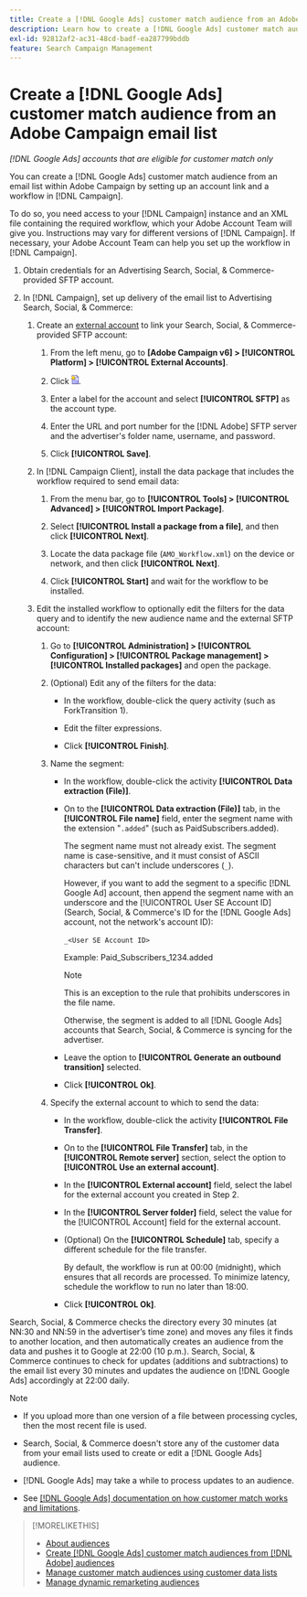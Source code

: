 ```yaml
---
title: Create a [!DNL Google Ads] customer match audience from an Adobe Campaign email list
description: Learn how to create a [!DNL Google Ads] customer match audience from an existing Adobe Campaign email list.
exl-id: 92812af2-ac31-48cd-badf-ea287799bddb
feature: Search Campaign Management
---
```

# Create a [!DNL Google Ads] customer match audience from an Adobe Campaign email list

*[!DNL Google Ads] accounts that are eligible for customer match only*

You can create a [!DNL Google Ads] customer match audience from an email list within Adobe Campaign by setting up an account link and a workflow in [!DNL Campaign].

To do so, you need access to your [!DNL Campaign] instance and an XML file containing the required workflow, which your Adobe Account Team will give you. Instructions may vary for different versions of [!DNL Campaign]. If necessary, your Adobe Account Team can help you set up the workflow in [!DNL Campaign].

1. Obtain credentials for an Advertising Search, Social, & Commerce-provided SFTP account.

1. In [!DNL Campaign], set up delivery of the email list to Advertising Search, Social, & Commerce:

   1. Create an [external account](https://experienceleague.adobe.com/docs/campaign-standard/using/administrating/application-settings/external-accounts.html) to link your Search, Social, & Commerce-provided SFTP account:

      1. From the left menu, go to **\[Adobe Campaign v6\] > [!UICONTROL Platform] > [!UICONTROL External Accounts]**.

      1. Click ![Create Account](/help/search-social-commerce/assets/campaign-create-account.png "Create Account").

      1. Enter a label for the account and select **[!UICONTROL SFTP]** as the account type.

      1. Enter the URL and port number for the [!DNL Adobe] SFTP server and the advertiser's folder name, username, and password.

      1. Click **[!UICONTROL Save]**.

   1. In [!DNL Campaign Client], install the data package that includes the workflow required to send email data:

      1. From the menu bar, go to **[!UICONTROL Tools] > [!UICONTROL Advanced] > [!UICONTROL Import Package]**.

      1. Select **[!UICONTROL Install a package from a file]**, and then click **[!UICONTROL Next]**.

      1. Locate the data package file (`AMO_Workflow.xml`) on the device or network, and then click **[!UICONTROL Next]**.

      1. Click **[!UICONTROL Start]** and wait for the workflow to be installed.

   1. Edit the installed workflow to optionally edit the filters for the data query and to identify the new audience name and the external SFTP account:

      1. Go to **[!UICONTROL Administration] > [!UICONTROL Configuration] > [!UICONTROL Package management] > [!UICONTROL Installed packages]** and open the package.

      1. (Optional) Edit any of the filters for the data:

         * In the workflow, double-click the query activity (such as ForkTransition 1).

         * Edit the filter expressions.

         * Click **[!UICONTROL Finish]**.

      1. Name the segment:

         * In the workflow, double-click the activity **[!UICONTROL Data extraction (File)]**.

         * On to the **[!UICONTROL Data extraction (File)]** tab, in the **[!UICONTROL File name]** field, enter the segment name with the extension "`.added`" (such as PaidSubscribers.added).

            The segment name must not already exist. The segment name is case-sensitive, and it must consist of ASCII characters but can't include underscores (`_`).

            However, if you want to add the segment to a specific [!DNL Google Ad] account, then append the segment name with an underscore and the [!UICONTROL User SE Account ID] (Search, Social, & Commerce's ID for the [!DNL Google Ads] account, not the network's account ID):

            `_<User SE Account ID>`

            Example: Paid_Subscribers_1234.added

            >[!NOTE]
            >
            >This is an exception to the rule that prohibits underscores in the file name.

            Otherwise, the segment is added to all [!DNL Google Ads] accounts that Search, Social, & Commerce is syncing for the advertiser.

         * Leave the option to **[!UICONTROL Generate an outbound transition]** selected.

         * Click **[!UICONTROL Ok]**.

      1. Specify the external account to which to send the data:

         * In the workflow, double-click the activity **[!UICONTROL File Transfer]**.

         * On to the **[!UICONTROL File Transfer]** tab, in the **[!UICONTROL Remote server]** section, select the option to **[!UICONTROL Use an external account]**.

         * In the **[!UICONTROL External account]** field, select the label for the external account you created in Step 2.

         * In the **[!UICONTROL Server folder]** field, select the value for the [!UICONTROL Account] field for the external account.

         * (Optional) On the **[!UICONTROL Schedule]** tab, specify a different schedule for the file transfer.

            By default, the workflow is run at 00:00 (midnight), which ensures that all records are processed. To minimize latency, schedule the workflow to run no later than 18:00.

         * Click **[!UICONTROL Ok]**.

Search, Social, & Commerce checks the directory every 30 minutes (at NN:30 and NN:59 in the advertiser’s time zone) and moves any files it finds to another location, and then automatically creates an audience from the data and pushes it to Google at 22:00 (10 p.m.). Search, Social, & Commerce continues to check for updates (additions and subtractions) to the email list every 30 minutes and updates the audience on [!DNL Google Ads] accordingly at 22:00 daily.

>[!NOTE]
>
>* If you upload more than one version of a file between processing cycles, then the most recent file is used.
>
>* Search, Social, & Commerce doesn't store any of the customer data from your email lists used to create or edit a [!DNL Google Ads] audience.
>
>* [!DNL Google Ads] may take a while to process updates to an audience.
>
>* See [[!DNL Google Ads] documentation on how customer match works and limitations](https://support.google.com/displayvideo/answer/9539301).

>[!MORELIKETHIS]
>
>* [About audiences](audience-about.md)
>* [Create [!DNL Google Ads] customer match audiences from [!DNL Adobe] audiences](google-audience-from-adobe-audience.md)
>* [Manage customer match audiences using customer data lists](audience-from-customer-data-list.md)
>* [Manage dynamic remarketing audiences](audience-dynamic-remarketing-manage.md)
